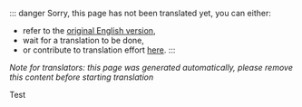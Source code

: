 ::: danger
Sorry, this page has not been translated yet, you can either:
- refer to the [original English version](<../beginners-guide.md>),
- wait for a translation to be done,
- or contribute to translation effort [here](https://github.com/bsmg/wiki).
:::

_Note for translators: this page was generated automatically, please remove this content before starting translation_

Test

